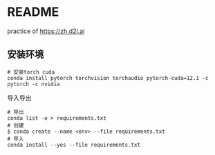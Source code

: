 # README

practice of <https://zh.d2l.ai>

## 安装环境

```shell
# 安装torch cuda
conda install pytorch torchvision torchaudio pytorch-cuda=12.1 -c pytorch -c nvidia
```

导入导出

```shell
# 导出
conda list -e > requirements.txt
# 创建
$ conda create --name <env> --file requirements.txt
# 导入
conda install --yes --file requirements.txt
```

